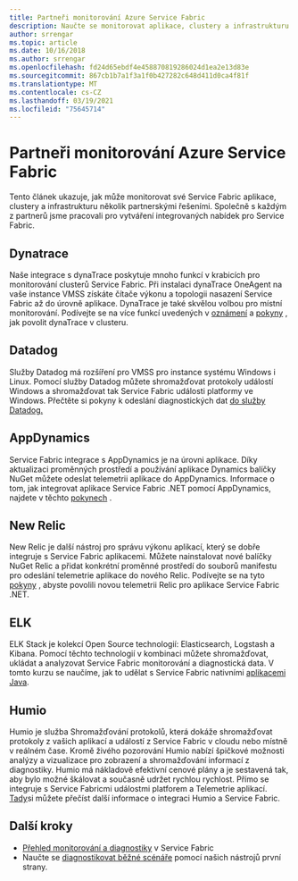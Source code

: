 ```yaml
---
title: Partneři monitorování Azure Service Fabric
description: Naučte se monitorovat aplikace, clustery a infrastrukturu Azure Service Fabric pomocí řešení monitorování partnerů.
author: srrengar
ms.topic: article
ms.date: 10/16/2018
ms.author: srrengar
ms.openlocfilehash: fd24d65ebdf4e458870819286024d1ea2e13d83e
ms.sourcegitcommit: 867cb1b7a1f3a1f0b427282c648d411d0ca4f81f
ms.translationtype: MT
ms.contentlocale: cs-CZ
ms.lasthandoff: 03/19/2021
ms.locfileid: "75645714"
---
```

# <a name="azure-service-fabric-monitoring-partners"></a>Partneři monitorování Azure Service Fabric

Tento článek ukazuje, jak může monitorovat své Service Fabric aplikace, clustery a infrastrukturu několik partnerskými řešeními. Společně s každým z partnerů jsme pracovali pro vytváření integrovaných nabídek pro Service Fabric.

## <a name="dynatrace"></a>Dynatrace

Naše integrace s dynaTrace poskytuje mnoho funkcí v krabicích pro monitorování clusterů Service Fabric. Při instalaci dynaTrace OneAgent na vaše instance VMSS získáte čítače výkonu a topologii nasazení Service Fabric až do úrovně aplikace. DynaTrace je také skvělou volbou pro místní monitorování. Podívejte se na více funkcí uvedených v [oznámení](https://www.dynatrace.com/news/blog/automatic-end-to-end-service-fabric-monitoring-with-dynatrace/) a [pokyny](https://www.dynatrace.com/news/blog/automatic-end-to-end-service-fabric-monitoring-with-dynatrace/) , jak povolit dynaTrace v clusteru. 

## <a name="datadog"></a>Datadog

Služby Datadog má rozšíření pro VMSS pro instance systému Windows i Linux. Pomocí služby Datadog můžete shromažďovat protokoly událostí Windows a shromažďovat tak Service Fabric události platformy ve Windows. Přečtěte si pokyny k odeslání diagnostických dat [do služby Datadog.](https://www.datadoghq.com/blog/azure-monitoring-enhancements/#integrate-with-azure-service-fabric)

## <a name="appdynamics"></a>AppDynamics

Service Fabric integrace s AppDynamics je na úrovni aplikace. Díky aktualizaci proměnných prostředí a používání aplikace Dynamics balíčky NuGet můžete odeslat telemetrii aplikace do AppDynamics. Informace o tom, jak integrovat aplikace Service Fabric .NET pomocí AppDynamics, najdete v těchto [pokynech](https://docs.appdynamics.com/display/AZURE/Install+AppDynamics+for+Azure+Service+Fabric) .

## <a name="new-relic"></a>New Relic

New Relic je další nástroj pro správu výkonu aplikací, který se dobře integruje s Service Fabric aplikacemi. Můžete nainstalovat nové balíčky NuGet Relic a přidat konkrétní proměnné prostředí do souborů manifestu pro odeslání telemetrie aplikace do nového Relic. Podívejte se na tyto [pokyny](https://docs.newrelic.com/docs/agents/net-agent/azure-installation/install-net-agent-azure-service-fabric) , abyste povolili novou telemetrii Relic pro aplikace Service Fabric .NET.

## <a name="elk"></a>ELK 

ELK Stack je kolekcí Open Source technologií: Elasticsearch, Logstash a Kibana. Pomocí těchto technologií v kombinaci můžete shromažďovat, ukládat a analyzovat Service Fabric monitorování a diagnostická data. V tomto kurzu se naučíme, jak to udělat s Service Fabric nativními [aplikacemi Java](service-fabric-tutorial-java-elk.md). 

## <a name="humio"></a>Humio

Humio je služba Shromažďování protokolů, která dokáže shromažďovat protokoly z vašich aplikací a událostí z Service Fabric v cloudu nebo místně v reálném čase. Kromě živého pozorování Humio nabízí špičkové možnosti analýzy a vizualizace pro zobrazení a shromažďování informací z diagnostiky. Humio má nákladově efektivní cenové plány a je sestavená tak, aby bylo možné škálovat a současně udržet rychlou rychlost. Přímo se integruje s Service Fabricmi událostmi platforem a Telemetrie aplikací. [Tady](https://github.com/humio/service-fabric-humio)si můžete přečíst další informace o integraci Humio a Service Fabric.

## <a name="next-steps"></a>Další kroky

* [Přehled monitorování a diagnostiky](service-fabric-diagnostics-overview.md) v Service Fabric
* Naučte se [diagnostikovat běžné scénáře](service-fabric-diagnostics-common-scenarios.md) pomocí našich nástrojů první strany.
